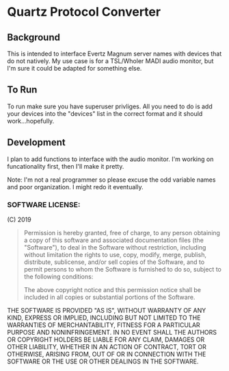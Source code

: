 # Quartz Protocol Converter

## Background
This is intended to interface Evertz Magnum server names with devices that do not natively. My use case is for a TSL/Wholer MADI audio monitor, but I'm sure it could be adapted for something else.

## To Run
To run make sure you have superuser privliges. All you need to do is add your devices into the "devices" list in the correct format and it should work...hopefully.


## Development
I plan to add functions to interface with the audio monitor. I'm working on funcationality first, then I'll make it pretty.


Note: I'm not a real programmer so please excuse the odd variable names and poor organization. I might redo it eventually.

### SOFTWARE LICENSE:
(C) 2019 
>Permission is hereby granted, free of charge, to any person obtaining a copy of this software and associated documentation files (the "Software"), to deal in the Software without restriction, including without limitation the rights to use, copy, modify, merge, publish, distribute, sublicense, and/or sell copies of the Software, and to permit persons to whom the Software is furnished to do so, subject to the following conditions:
>
>The above copyright notice and this permission notice shall be included in all copies or substantial portions of the Software.
>
THE SOFTWARE IS PROVIDED "AS IS", WITHOUT WARRANTY OF ANY KIND, EXPRESS OR IMPLIED, INCLUDING BUT NOT LIMITED TO THE WARRANTIES OF MERCHANTABILITY, FITNESS FOR A PARTICULAR PURPOSE AND NONINFRINGEMENT. IN NO EVENT SHALL THE AUTHORS OR COPYRIGHT HOLDERS BE LIABLE FOR ANY CLAIM, DAMAGES OR OTHER LIABILITY, WHETHER IN AN ACTION OF CONTRACT, TORT OR OTHERWISE, ARISING FROM, OUT OF OR IN CONNECTION WITH THE SOFTWARE OR THE USE OR OTHER DEALINGS IN THE SOFTWARE.